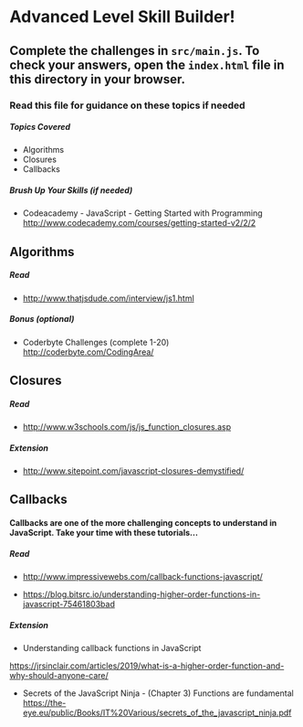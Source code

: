 # Advanced Level Skill Builder!

## Complete the challenges in ```src/main.js```. To check your answers, open the ```index.html``` file in this directory in your browser.

### Read this file for guidance on these topics if needed

##### Topics Covered

- Algorithms
- Closures
- Callbacks

##### Brush Up Your Skills (if needed)
- Codeacademy - JavaScript - Getting Started with Programming
<http://www.codecademy.com/courses/getting-started-v2/2/2>

## Algorithms

##### Read

- <http://www.thatjsdude.com/interview/js1.html>

##### Bonus (optional)

- Coderbyte Challenges (complete 1-20)
<http://coderbyte.com/CodingArea/>

## Closures

##### Read
- <http://www.w3schools.com/js/js_function_closures.asp>

##### Extension
- <http://www.sitepoint.com/javascript-closures-demystified/>

## Callbacks

#### Callbacks are one of the more challenging concepts to understand in JavaScript. Take your time with these tutorials...

##### Read
- <http://www.impressivewebs.com/callback-functions-javascript/>

- <https://blog.bitsrc.io/understanding-higher-order-functions-in-javascript-75461803bad>

##### Extension

- Understanding callback functions in JavaScript

<https://jrsinclair.com/articles/2019/what-is-a-higher-order-function-and-why-should-anyone-care/>

- Secrets of the JavaScript Ninja - (Chapter 3) Functions are fundamental
<https://the-eye.eu/public/Books/IT%20Various/secrets_of_the_javascript_ninja.pdf>

